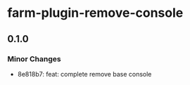# farm-plugin-remove-console

## 0.1.0

### Minor Changes

- 8e818b7: feat: complete remove base console
